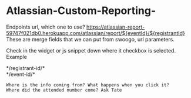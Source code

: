 # Atlassian-Custom-Reporting-
Endpoints url, which one to use?
https://atlassian-report-59747f021db0.herokuapp.com/atlassian/report/${eventId}/${registrantId}
These are merge fields that we can put from swoogo, url parameters. 

Check in the widget or js snippet down where it checkbox is selected. 
Example 
 <div id="registrantId">*/registrant-id/*</div>
    <div id="eventId">*/event-id/*</div>

    Where is the info coming from? What happens when you click it? 
    Where did the attended number come? Ask Tate
